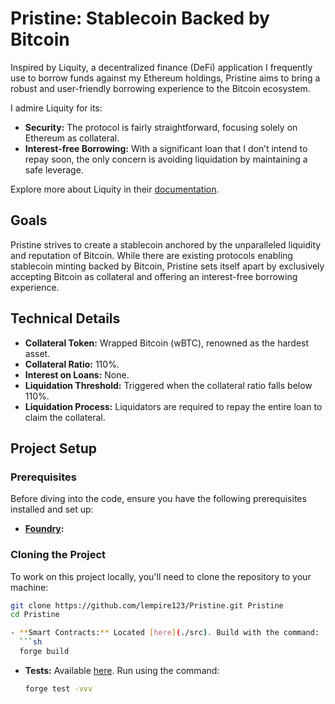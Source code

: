 # **Pristine**: Stablecoin Backed by Bitcoin

Inspired by Liquity, a decentralized finance (DeFi) application I frequently use to borrow funds against my Ethereum holdings, Pristine aims to bring a robust and user-friendly borrowing experience to the Bitcoin ecosystem.

I admire Liquity for its:
- **Security:** The protocol is fairly straightforward, focusing solely on Ethereum as collateral.
- **Interest-free Borrowing:** With a significant loan that I don’t intend to repay soon, the only concern is avoiding liquidation by maintaining a safe leverage.

Explore more about Liquity in their [documentation](https://docs.liquity.org).

## **Goals**

Pristine strives to create a stablecoin anchored by the unparalleled liquidity and reputation of Bitcoin. While there are existing protocols enabling stablecoin minting backed by Bitcoin, Pristine sets itself apart by exclusively accepting Bitcoin as collateral and offering an interest-free borrowing experience.

## **Technical Details**

- **Collateral Token:** Wrapped Bitcoin (wBTC), renowned as the hardest asset.
- **Collateral Ratio:** 110%.
- **Interest on Loans:** None.
- **Liquidation Threshold:** Triggered when the collateral ratio falls below 110%.
- **Liquidation Process:** Liquidators are required to repay the entire loan to claim the collateral.

## **Project Setup**

### **Prerequisites**

Before diving into the code, ensure you have the following prerequisites installed and set up:

- **[Foundry](https://book.getfoundry.sh/getting-started/installation):** 

### **Cloning the Project**

To work on this project locally, you'll need to clone the repository to your machine:

```sh
git clone https://github.com/lempire123/Pristine.git Pristine
cd Pristine

- **Smart Contracts:** Located [here](./src). Build with the command:
  ```sh
  forge build 
  ```

- **Tests:** Available [here](./test). Run using the command:
  ```sh
  forge test -vvv
    ```

